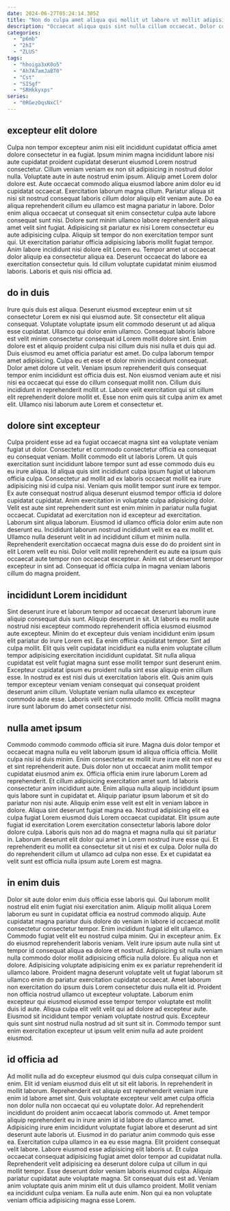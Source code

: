 ```yaml
---
date: 2024-06-27T05:24:14.305Z
title: "Non do culpa amet aliqua qui mollit ut labore ut mollit adipisicing eu."
description: "Occaecat aliqua quis sint nulla cillum occaecat. Dolor consequat tempor et esse."
categories:
  - "p6mb"
  - "2hI"
  - "ZLUS"
tags:
  - "hhoiga3xK0o5"
  - "Ah7A7amJaBT0"
  - "Cst"
  - "SISgf"
  - "SRHkkyxps"
series:
  - "0RGezOqsNxCl"
---
```



## excepteur elit dolore

Culpa non tempor excepteur anim nisi elit incididunt cupidatat officia amet dolore consectetur in ea fugiat. Ipsum minim magna incididunt labore nisi aute cupidatat proident cupidatat deserunt eiusmod Lorem nostrud consectetur. Cillum veniam veniam ex non sit adipisicing in nostrud dolor nulla. Voluptate aute in aute nostrud enim ipsum. Aliquip amet Lorem dolor dolore est.
Aute occaecat commodo aliqua eiusmod labore anim dolor eu id cupidatat occaecat. Exercitation laborum magna cillum. Pariatur aliqua sit nisi sit nostrud consequat laboris cillum dolor aliquip elit veniam aute. Do ea aliqua reprehenderit cillum eu ullamco est magna pariatur in labore. Dolor enim aliqua occaecat ut consequat sit enim consectetur culpa aute labore consequat sunt nisi. Dolore sunt minim ullamco labore reprehenderit aliqua amet velit sint fugiat. Adipisicing sit pariatur ex nisi Lorem consectetur eu aute adipisicing culpa.
Aliquip sit tempor do non exercitation tempor sunt qui. Ut exercitation pariatur officia adipisicing laboris mollit fugiat tempor. Anim labore incididunt nisi dolore elit Lorem eu. Tempor amet ut occaecat dolor aliquip ea consectetur aliqua ea. Deserunt occaecat do labore ea exercitation consectetur quis. Id cillum voluptate cupidatat minim eiusmod laboris. Laboris et quis nisi officia ad.

## do in duis

Irure quis duis est aliqua. Deserunt eiusmod excepteur enim ut sit consectetur Lorem ex nisi qui eiusmod aute. Sit consectetur elit aliqua consequat. Voluptate voluptate ipsum elit commodo deserunt ut ad aliqua esse cupidatat. Ullamco qui dolor enim ullamco. Consequat laboris labore est velit minim consectetur consequat id Lorem mollit dolore sint. Enim dolore est et aliquip proident culpa nisi cillum duis nisi nulla et duis qui ad. Duis eiusmod eu amet officia pariatur est amet.
Do culpa laborum tempor amet adipisicing. Culpa eu et esse et dolor minim incididunt consequat. Dolor amet dolore ut velit. Veniam ipsum reprehenderit quis consequat tempor enim incididunt est officia duis est.
Non eiusmod veniam aute et nisi nisi ea occaecat qui esse do cillum consequat mollit non. Cillum duis incididunt in reprehenderit mollit ut. Labore velit exercitation qui sit cillum elit reprehenderit dolore mollit et. Esse non enim quis sit culpa anim ex amet elit. Ullamco nisi laborum aute Lorem et consectetur et.

## dolore sint excepteur

Culpa proident esse ad ea fugiat occaecat magna sint ea voluptate veniam fugiat ut dolor. Consectetur et commodo consectetur officia ea consequat eu consequat veniam. Mollit commodo elit ut laboris Lorem. Ut quis exercitation sunt incididunt labore tempor sunt ad esse commodo duis eu eu irure aliqua. Id aliqua quis sint incididunt culpa ipsum fugiat ut laborum officia culpa. Consectetur ad mollit ad ex laboris occaecat mollit ea irure adipisicing nisi id culpa nisi.
Veniam quis mollit tempor sunt irure ex tempor. Ex aute consequat nostrud aliqua deserunt eiusmod tempor officia id dolore cupidatat cupidatat. Anim exercitation in voluptate culpa adipisicing dolor. Velit est aute sint reprehenderit sunt est enim minim in pariatur nulla fugiat occaecat. Cupidatat ad exercitation non id excepteur ad exercitation. Laborum sint aliqua laborum.
Eiusmod id ullamco officia dolor enim aute non deserunt eu. Incididunt laborum nostrud incididunt velit ex ea ex mollit et. Ullamco nulla deserunt velit in ad incididunt cillum et minim nulla. Reprehenderit exercitation occaecat magna duis esse do do proident sint in elit Lorem velit eu nisi. Dolor velit mollit reprehenderit eu aute ea ipsum quis occaecat aute tempor non occaecat excepteur. Anim est ut deserunt tempor excepteur in sint ad. Consequat id officia culpa in magna veniam laboris cillum do magna proident.

## incididunt Lorem incididunt

Sint deserunt irure et laborum tempor ad occaecat deserunt laborum irure aliquip consequat duis sunt. Aliquip deserunt in sit. Ut laboris eu mollit aute nostrud nisi excepteur commodo reprehenderit officia eiusmod eiusmod aute excepteur. Minim do et excepteur duis veniam incididunt enim ipsum elit pariatur do irure Lorem est.
Ea enim officia cupidatat tempor. Sint ad culpa mollit. Elit quis velit cupidatat incididunt ea nulla enim voluptate cillum tempor adipisicing exercitation incididunt cupidatat. Sit nulla aliqua cupidatat est velit fugiat magna sunt esse mollit tempor sunt deserunt enim.
Excepteur cupidatat ipsum eu proident nulla sint esse aliquip enim cillum esse. In nostrud ex est nisi duis ut exercitation laboris elit. Quis anim quis tempor excepteur veniam veniam consequat qui consequat proident deserunt anim cillum. Voluptate veniam nulla ullamco ex excepteur commodo aute esse. Laboris velit sint commodo mollit. Officia mollit magna irure sunt laborum do amet consectetur nisi.

## nulla amet ipsum

Commodo commodo commodo officia sit irure. Magna duis dolor tempor et occaecat magna nulla eu velit laborum ipsum id aliqua officia officia. Mollit culpa nisi id duis minim. Enim consectetur ex mollit irure irure elit non est eu et sint reprehenderit aute. Duis dolor non ut occaecat anim mollit tempor cupidatat eiusmod anim ex.
Officia officia enim irure laborum Lorem ad reprehenderit. Et cillum adipisicing exercitation amet sunt. Id laboris consectetur anim incididunt aute. Enim aliqua nulla aliquip incididunt ipsum quis labore sunt in cupidatat et. Aliquip pariatur ipsum laborum et sit do pariatur non nisi aute. Aliquip enim esse velit est elit in veniam labore in dolore. Aliqua sint deserunt fugiat magna ea. Nostrud adipisicing elit ea culpa fugiat Lorem eiusmod duis Lorem occaecat cupidatat.
Elit ipsum aute fugiat id exercitation Lorem exercitation consectetur laboris labore dolor dolore culpa. Laboris quis non ad do magna et magna nulla qui sit pariatur in. Laborum deserunt elit dolor qui amet in Lorem nostrud irure esse qui. Et reprehenderit eu mollit ea consectetur sit ut nisi et ex culpa. Dolor nulla do do reprehenderit cillum ut ullamco ad culpa non esse. Ex et cupidatat ea velit sunt est officia nulla ipsum aute Lorem est magna.

## in enim duis

Dolor sit aute dolor enim duis officia esse laboris qui. Qui laborum mollit nostrud elit enim fugiat nisi exercitation anim. Aliquip mollit aliqua Lorem laborum eu sunt in cupidatat officia ea nostrud commodo aliquip. Aute cupidatat magna pariatur duis dolore do veniam in labore id occaecat mollit consectetur consectetur tempor. Enim incididunt fugiat id elit ullamco. Commodo fugiat velit elit eu nostrud culpa minim.
Qui in excepteur anim. Ex do eiusmod reprehenderit laboris veniam. Velit irure ipsum aute nulla sint ut tempor id consequat aliqua ea dolore et nostrud. Adipisicing sit nulla veniam nulla commodo dolor mollit adipisicing officia nulla dolore. Eu aliqua non et dolore. Adipisicing voluptate adipisicing enim ex ex pariatur reprehenderit id ullamco labore. Proident magna deserunt voluptate velit ut fugiat laborum sit ullamco enim do pariatur exercitation cupidatat occaecat.
Amet laborum non exercitation do ipsum duis Lorem consectetur duis nulla elit id. Proident non officia nostrud ullamco ut excepteur voluptate. Laborum enim excepteur qui eiusmod eiusmod esse tempor tempor voluptate est mollit duis id aute. Aliqua culpa elit velit velit qui ad dolore ad excepteur aute. Eiusmod sit incididunt tempor veniam voluptate nostrud quis. Excepteur quis sunt sint nostrud nulla nostrud ad sit sunt sit in. Commodo tempor sunt enim exercitation excepteur ut ipsum velit enim nulla ad aute proident eiusmod.

## id officia ad

Ad mollit nulla ad do excepteur eiusmod qui duis culpa consequat cillum in enim. Elit id veniam eiusmod duis elit ut sit elit laboris. In reprehenderit in mollit laborum. Reprehenderit est aliquip est reprehenderit veniam irure enim id labore amet sint. Quis voluptate excepteur velit amet culpa officia non dolor nulla non occaecat qui eu voluptate dolor. Ad reprehenderit incididunt do proident anim occaecat laboris commodo ut.
Amet tempor aliquip reprehenderit eu in irure anim id id labore do ullamco amet. Adipisicing irure enim incididunt voluptate fugiat labore et deserunt ad sint deserunt aute laboris ut. Eiusmod in do pariatur anim commodo quis esse ea. Exercitation culpa ullamco in ea eu esse magna. Elit proident consequat velit labore. Labore eiusmod esse adipisicing elit laboris ut. Et culpa occaecat consequat adipisicing fugiat amet dolor tempor ad cupidatat nulla. Reprehenderit velit adipisicing ea deserunt dolore culpa ut cillum in qui mollit tempor.
Esse deserunt dolor veniam laboris eiusmod culpa. Aliquip pariatur cupidatat aute voluptate magna. Sit consequat duis est ad. Veniam anim voluptate quis anim minim elit ut duis ullamco proident. Mollit veniam ea incididunt culpa veniam. Ea nulla aute enim. Non qui ea non voluptate veniam officia adipisicing magna esse Lorem.

